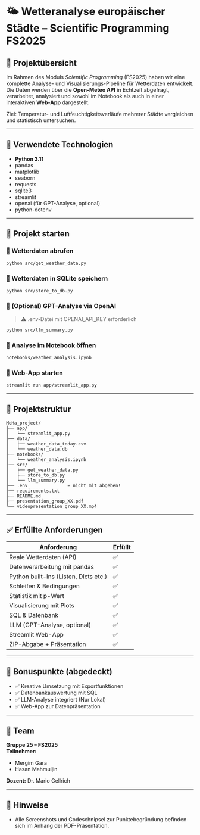 # 🌤️ Wetteranalyse europäischer Städte – Scientific Programming FS2025

## 📌 Projektübersicht

Im Rahmen des Moduls *Scientific Programming* (FS2025) haben wir eine komplette Analyse- und Visualisierungs-Pipeline für Wetterdaten entwickelt.  
Die Daten werden über die **Open-Meteo API** in Echtzeit abgefragt, verarbeitet, analysiert und sowohl im Notebook als auch in einer interaktiven **Web-App** dargestellt.

Ziel: Temperatur- und Luftfeuchtigkeitsverläufe mehrerer Städte vergleichen und statistisch untersuchen.

---

## 🧪 Verwendete Technologien

- **Python 3.11**
- pandas
- matplotlib
- seaborn
- requests
- sqlite3
- streamlit
- openai (für GPT-Analyse, optional)
- python-dotenv

---

## 🚀 Projekt starten

### 🔹 Wetterdaten abrufen
```bash
python src/get_weather_data.py
```

### 🔹 Wetterdaten in SQLite speichern
```bash
python src/store_to_db.py
```

### 🔹 (Optional) GPT-Analyse via OpenAI
> ⚠️ .env-Datei mit OPENAI_API_KEY erforderlich

```bash
python src/llm_summary.py
```

### 🔹 Analyse im Notebook öffnen
```bash
notebooks/weather_analysis.ipynb
```

### 🔹 Web-App starten
```bash
streamlit run app/streamlit_app.py
```

---

## 📁 Projektstruktur

```
MeHa_project/
├── app/
│   └── streamlit_app.py
├── data/
│   ├── weather_data_today.csv
│   └── weather_data.db
├── notebooks/
│   └── weather_analysis.ipynb
├── src/
│   ├── get_weather_data.py
│   ├── store_to_db.py
│   └── llm_summary.py
├── .env               ← nicht mit abgeben!
├── requirements.txt
├── README.md
├── presentation_group_XX.pdf
└── videopresentation_group_XX.mp4
```

---

## ✅ Erfüllte Anforderungen

| Anforderung                            | Erfüllt |
|----------------------------------------|---------|
| Reale Wetterdaten (API)                | ✅ |
| Datenverarbeitung mit pandas           | ✅ |
| Python built-ins (Listen, Dicts etc.)  | ✅ |
| Schleifen & Bedingungen                | ✅ |
| Statistik mit p-Wert                   | ✅ |
| Visualisierung mit Plots               | ✅ |
| SQL & Datenbank                        | ✅ |
| LLM (GPT-Analyse, optional)            | ✅ |
| Streamlit Web-App                      | ✅ |
| ZIP-Abgabe + Präsentation              | ✅ |

---

## 🎁 Bonuspunkte (abgedeckt)

- ✅ Kreative Umsetzung mit Exportfunktionen
- ✅ Datenbankauswertung mit SQL
- ✅ LLM-Analyse integriert (Nur Lokal)
- ✅ Web-App zur Datenpräsentation

---

## 👥 Team

**Gruppe 25 – FS2025**  
**Teilnehmer:**
- Mergim Gara  
- Hasan Mahmuljin  

**Dozent:** Dr. Mario Gellrich

---

## 📝 Hinweise

- Alle Screenshots und Codeschnipsel zur Punktebegründung befinden sich im Anhang der PDF-Präsentation.
